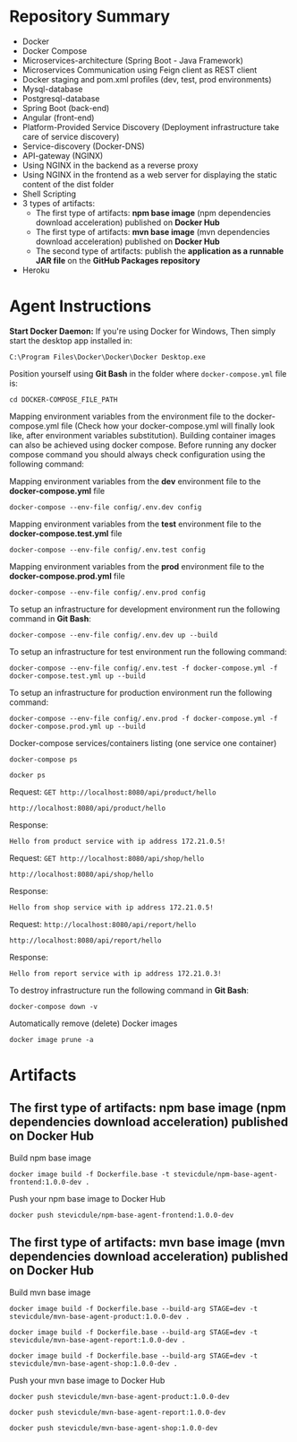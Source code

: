 # Repository Summary
* Docker  
* Docker Compose
* Microservices-architecture (Spring Boot - Java Framework)
* Microservices Communication using Feign client as REST client
* Docker staging and pom.xml profiles (dev, test, prod environments)
* Mysql-database
* Postgresql-database
* Spring Boot (back-end)
* Angular (front-end)
* Platform-Provided Service Discovery (Deployment infrastructure take care of service discovery)
* Service-discovery (Docker-DNS)
* API-gateway (NGINX)
* Using NGINX in the backend as a reverse proxy
* Using NGINX in the frontend as a web server for displaying the static content of the dist folder
* Shell Scripting
* 3 types of artifacts:
  * The first type of artifacts: **npm base image** (npm dependencies download acceleration) published on **Docker Hub**
  * The first type of artifacts: **mvn base image** (mvn dependencies download acceleration) published on **Docker Hub**
  * The second type of artifacts: publish the **application as a runnable JAR file** on the **GitHub Packages repository**
* Heroku

# Agent Instructions
**Start Docker Daemon:** If you're using Docker for Windows, Then simply start the desktop app installed in:
```shell
C:\Program Files\Docker\Docker\Docker Desktop.exe
```
Position yourself using **Git Bash** in the folder where `docker-compose.yml` file is:
```
cd DOCKER-COMPOSE_FILE_PATH
```
Mapping environment variables from the environment file to the docker-compose.yml file (Check how your docker-compose.yml will finally look like, after environment variables substitution). Building container images can also be achieved using docker compose. Before running any docker compose command you should always check configuration using the following command:

Mapping environment variables from the **dev** environment file to the **docker-compose.yml** file
```shell
docker-compose --env-file config/.env.dev config
```
Mapping environment variables from the **test** environment file to the **docker-compose.test.yml** file
```shell
docker-compose --env-file config/.env.test config
```
Mapping environment variables from the **prod** environment file to the **docker-compose.prod.yml** file
```shell
docker-compose --env-file config/.env.prod config
```
To setup an infrastructure for development environment run the following command in **Git Bash**:
```shell
docker-compose --env-file config/.env.dev up --build
```
To setup an infrastructure for test environment run the following command:
```shell
docker-compose --env-file config/.env.test -f docker-compose.yml -f docker-compose.test.yml up --build
```
To setup an infrastructure for production environment run the following command:
```shell
docker-compose --env-file config/.env.prod -f docker-compose.yml -f docker-compose.prod.yml up --build
```
Docker-compose services/containers listing (one service one container)
```shell
docker-compose ps
```
```shell
docker ps
```
Request:
```GET http://localhost:8080/api/product/hello```  
```
http://localhost:8080/api/product/hello
```
Response:
```
Hello from product service with ip address 172.21.0.5!
```
Request:
```GET http://localhost:8080/api/shop/hello```  
```
http://localhost:8080/api/shop/hello
```
Response:
```
Hello from shop service with ip address 172.21.0.5!
```
Request:
```http://localhost:8080/api/report/hello```  
```
http://localhost:8080/api/report/hello
```
Response:
```
Hello from report service with ip address 172.21.0.3!
```

To destroy infrastructure run the following command in **Git Bash**:
```shell
docker-compose down -v
```
Automatically remove (delete) Docker images
```shell
docker image prune -a
```

# Artifacts
## The first type of artifacts: npm base image (npm dependencies download acceleration) published on Docker Hub
Build npm base image
```shell
docker image build -f Dockerfile.base -t stevicdule/npm-base-agent-frontend:1.0.0-dev .
```
Push your npm base image to Docker Hub
```shell
docker push stevicdule/npm-base-agent-frontend:1.0.0-dev
```
## The first type of artifacts: mvn base image (mvn dependencies download acceleration) published on Docker Hub
Build mvn base image
```shell
docker image build -f Dockerfile.base --build-arg STAGE=dev -t stevicdule/mvn-base-agent-product:1.0.0-dev .
```
```shell
docker image build -f Dockerfile.base --build-arg STAGE=dev -t stevicdule/mvn-base-agent-report:1.0.0-dev .
```
```shell
docker image build -f Dockerfile.base --build-arg STAGE=dev -t stevicdule/mvn-base-agent-shop:1.0.0-dev .
```
Push your mvn base image to Docker Hub
```shell
docker push stevicdule/mvn-base-agent-product:1.0.0-dev
```
```shell
docker push stevicdule/mvn-base-agent-report:1.0.0-dev
```
```shell
docker push stevicdule/mvn-base-agent-shop:1.0.0-dev
```
